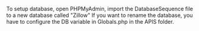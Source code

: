 To setup database, open PHPMyAdmin, import the DatabaseSequence file to a new database called "Zillow"
If you want to rename the database, you have to configure the DB variable in Globals.php in the APIS folder.
